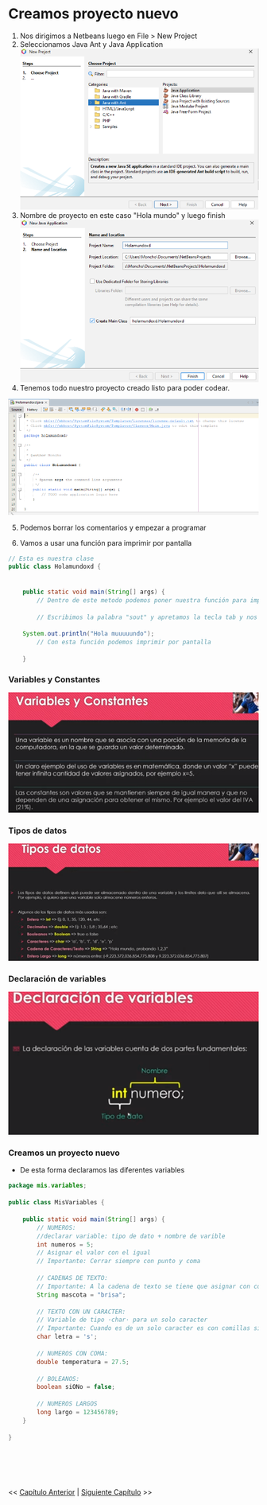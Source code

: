 # Creamos proyecto nuevo

1. Nos dirigimos a Netbeans luego en File > New Project
2. Seleccionamos Java Ant y Java Application 
![alt text](image.png)
3. Nombre de proyecto en este caso "Hola mundo" y luego finish
![alt text](image-1.png)
4. Tenemos todo nuestro proyecto creado listo para poder codear.

![alt text](image-2.png)

5. Podemos borrar los comentarios y empezar a programar

6. Vamos a usar una función para imprimir por pantalla

````java
// Esta es nuestra clase
public class Holamundoxd {

   
    public static void main(String[] args) {
        // Dentro de este metodo podemos poner nuestra función para imprimir por pantalla

        // Escribimos la palabra "sout" y apretamos la tecla tab y nos escribe la funcion que queremos

    System.out.println("Hola muuuuundo");
        // Con esta función podemos imprimir por pantalla
        
    }
````

### Variables y Constantes

![alt text](image-3.png)


### Tipos de datos

![alt text](image-4.png)

### Declaración de variables

![alt text](image-5.png)

### Creamos un proyecto nuevo

- De esta forma declaramos las diferentes variables

````java
package mis.variables;

public class MisVariables {
    
    public static void main(String[] args) {
        // NUMEROS:
        //declarar variable: tipo de dato + nombre de varible
        int numeros = 5;
        // Asignar el valor con el igual
        // Importante: Cerrar siempre con punto y coma
        
        // CADENAS DE TEXTO:
        // Importante: A la cadena de texto se tiene que asignar con comillas dobles, no con simples
        String mascota = "brisa";
        
        // TEXTO CON UN CARACTER:
        // Variable de tipo ·char· para un solo caracter
        // Importante: Cuando es de un solo caracter es con comillas simples
        char letra = 's';
        
        // NUMEROS CON COMA:
        double temperatura = 27.5;
        
        // BOLEANOS:
        boolean siONo = false;
        
        // NUMEROS LARGOS
        long largo = 123456789;        
    }
    
}

````

````java

````


<br>
<br>
<br>

<< [Capítulo Anterior](https://github.com/MONZONPUNTOEXE/java-programming/blob/main/1-Introduccion-a-java/readme.md) | [Siguiente Capítulo](.) >>

